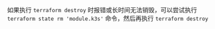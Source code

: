 如果执行
```terraform destroy```
时报错或长时间无法销毁，可以尝试执行
```terraform state rm 'module.k3s'```
命令，然后再执行
```terraform destroy```